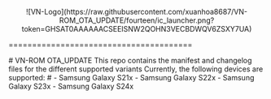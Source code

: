 <p align="center">
![VN-Logo](https://raw.githubusercontent.com/xuanhoa8687/VN-ROM_OTA_UPDATE/fourteen/ic_launcher.png?token=GHSAT0AAAAAACSEEISNW2QOHN3VECBDWQV6ZSXY7UA)

=======================================
</p>
# VN-ROM OTA_UPDATE
This repo contains the manifest and changelog files for the different supported variants
Currently, the following devices are supported:
#
- Samsung Galaxy S21x
- Samsung Galaxy S22x
- Samsung Galaxy S23x
- Samsung Galaxy S24x

